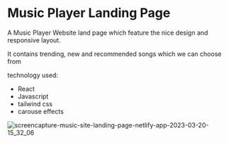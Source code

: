 
# Music Player Landing Page

A Music Player Website land page which feature the nice design and responsive layout.

It contains trending, new and recommended songs which we can choose from

technology used:
 * React
 * Javascript
 * tailwind css
 * carouse effects
 
 ![screencapture-music-site-landing-page-netlify-app-2023-03-20-15_32_06](https://user-images.githubusercontent.com/106008160/226276119-78fed098-275e-4ba3-982e-969e55f50943.png)
